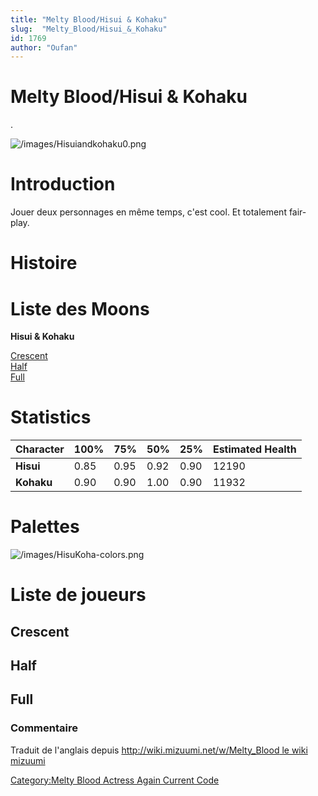 ```yaml
---
title: "Melty Blood/Hisui & Kohaku"
slug:  "Melty_Blood/Hisui_&_Kohaku"
id: 1769
author: "Oufan"
---
```


# Melty Blood/Hisui & Kohaku

.

![](/images/Hisuiandkohaku0.png "/images/Hisuiandkohaku0.png")

# Introduction

Jouer deux personnages en même temps, c'est cool. Et totalement
fair-play.

# Histoire

# Liste des Moons

**Hisui & Kohaku**

[Crescent](Melty_Blood/Hisui_&_Kohaku/Crescent_Moon "wikilink")  
[Half](Melty_Blood/Hisui_&_Kohaku/Half_Moon "wikilink")  
[Full](Melty_Blood/Hisui_&_Kohaku/Full_Moon "wikilink")  

# Statistics

| Character  | 100% | 75%  | 50%  | 25%  | Estimated Health |
|------------|------|------|------|------|------------------|
| **Hisui**  | 0.85 | 0.95 | 0.92 | 0.90 | 12190            |
| **Kohaku** | 0.90 | 0.90 | 1.00 | 0.90 | 11932            |

# Palettes

![](/images/HisuKoha-colors.png "/images/HisuKoha-colors.png")

# Liste de joueurs

## Crescent

## Half

## Full

### Commentaire

Traduit de l'anglais depuis [http://wiki.mizuumi.net/w/Melty_Blood le
wiki
mizuumi](http://wiki.mizuumi.net/w/Melty_Blood_le_wiki_mizuumi "wikilink")

[Category:Melty Blood Actress Again Current
Code](Category:Melty_Blood_Actress_Again_Current_Code "wikilink")
